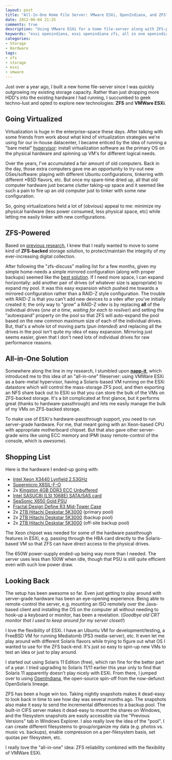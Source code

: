 ```yaml
---
layout: post
title: "All-In-One Home File Server: VMware ESXi, OpenIndiana, and ZFS"
date: 2012-06-04 21:25
comments: true
description: "Using VMware ESXi for a home file-server along with ZFS-powered mass storage."
keywords: "esxi openindiana, esxi openindiana zfs, all in one openindiana zfs, home all in one esxi"
categories:
- Storage
- Hardware
tags:
- zfs
- storage
- esxi
- vmware
---
```


Just over a year ago, I built a new home file-server since I was quickly
outgrowing my existing storage capacity. Rather than just dropping more HDD's
into the existing hardware I had running, I succumbed to geek techno-lust and
opted to explore new technologies: **ZFS** and **VMWare ESXi**.

<!-- more -->

## Going Virtualized
Virtualization is huge in the enterprise-space these days. After talking with
some friends from work about what kind of virtualization strategies we're using
for our in-house datacenter, I became enticed by the idea of running a "bare metal"
[hypervisor](http://en.wikipedia.org/wiki/Hypervisor): install virtualization
software as the primary OS on the physical hardware and spinning up VM's for
different logical needs.

Over the years, I've accumulated a fair amount of old computers. Back in the day,
those extra computers gave me an opportunity to try-out new OSes/software: playing
with different Ubuntu configurations, tinkering with different \*BSD flavors, etc.
But once my spare-time dried up, all that old computer hardware just became *clutter*
taking-up space and it seemed like such a pain to fire up an old computer just to
tinker with some new configuration.

So, going virtualizations held a lot of (obvious) appeal to me: minimize my physical
hardware (less power consumed, less physical space, etc) while letting me easily
tinker with new configurations.

## ZFS-Powered
Based on [previous research](/blog/2011/03/05/zfs-the-last-word-in-filesystems/),
I knew that I really wanted to move to some kind of **ZFS-backed** storage solution,
to protect/maintain the integrity of my ever-increasing digital collection.

After following the "zfs-discuss" mailing list for a few months, given my simple
home-needs a simple mirrored configuration (along with proper backups) seemed like
the [best solution](http://constantin.glez.de/blog/2010/01/home-server-raid-greed-and-why-mirroring-still-best).
If I need more space, I can expand horizontally: add another pair of drives (of
whatever size is appropriate) to expand my pool. It was this easy expansion
which pushed me towards a mirrored configuration rather than a RAID-Z style
configuration. The trouble with RAID-Z is that you can't add new devices to a
vdev after you've initially created it; the only way to "grow" a RAID-Z vdev is
by replacing **all** of the individual drives (*one at a time, waiting for each
to resilver*) and setting the "autoexpand" property on the pool so that ZFS
will auto-expand the pool based on the new common maximum size of each of the
individual drives. But, that's a whole lot of moving parts (*pun intended*) and
replacing all the drives in the pool isn't quite my idea of easy expansion.
Mirroring just seems easier, given that I don't need lots of individual drives
for raw performance reasons.

## All-in-One Solution
Somewhere along the line in my research, I stumbled upon [**napp-it**](http://www.napp-it.org/napp-it/all-in-one/index_en.html),
which introduced me to this idea of an "all-in-one" fileserver: using VMWare
ESXi as a bare-metal hypervisor, having a Solaris-based VM running on the ESXi
datastore which will control the mass-storage ZFS pool, and then exporting an
NFS share back out to ESXi so that you can store the bulk of the VMs on
ZFS-backed storage. It's a bit complicated at first glance, but it performs
great (thanks to hardware-passthrough) and lets me easily manage the bulk of my
VMs on ZFS-backed storage.

To make use of ESXi's hardware-passthrough support, you need to run server-grade
hardware. For me, that meant going with an Xeon-based CPU with appropriate motherboard
chipset. But that also gave other server-grade wins like using ECC memory and IPMI
(easy remote-control of the console, which is *awesome*).

## Shopping List
Here is the hardware I ended-up going with:

* [Intel Xeon X3440 Lynfield 2.53GHz](http://www.newegg.com/Product/Product.aspx?Item=N82E16819117225)
* [Supermicro X8SIL-F-O](http://www.newegg.com/Product/Product.aspx?Item=N82E16813182211)
* 2x [Kingston 4GB DDR3 ECC Unbuffered](http://www.newegg.com/Product/Product.aspx?Item=N82E16820139077)
* [Intel SASUC8I (LSI 1068E) SATA/SAS card](http://www.newegg.com/Product/Product.aspx?Item=N82E16816117157)
* [SeaSonic X650 Gold PSU](http://www.newegg.com/Product/Product.aspx?Item=N82E16817151088)
* [Fractal Design Define R3 Mid-Tower Case](http://www.newegg.com/Product/Product.aspx?Item=N82E16811352004)
* 2x [2TB Hitachi Deskstar 5K3000](http://www.newegg.com/Product/Product.aspx?Item=N82E16822145475) (primary pool)
* 2x [2TB Hitachi Deskstar 5K3000](http://www.newegg.com/Product/Product.aspx?Item=N82E16822145475) (backup pool)
* 2x [2TB Hitachi Deskstar 5K3000](http://www.newegg.com/Product/Product.aspx?Item=N82E16822145475) (off-site backup pool)

The Xeon chipset was needed for some of the hardware passthrough features in
ESXi, e.g. passing through the HBA card directly to the Solaris-based VM so
that ZFS can have direct access to the physical drives.

The 650W power-supply ended-up being way more than I needed. The server uses
less than 100W when idle, though that PSU is still quite efficient even with
such low power draw.

## Looking Back
The setup has been awesome so far. Even just getting to play around with
server-grade hardware has been an eye-opening experience. Being able to
remote-control the server, e.g. mounting an ISO remotely over the Java-based
client and installing the OS on the computer all without needing to hook-up a
keyboard or monitor, has been a revelation.  (*Goodbye old CRT monitor that I
used to keep around for my server closet!*)

I love the flexibility of ESXi. I have an Ubuntu VM for development/testing, a
FreeBSD VM for running Mediatomb (PS3 media-server), etc. It even let me play
around with different Solaris flavors while trying to figure out what OS I
wanted to use for the ZFS back-end. It's just so easy to spin-up new VMs to
test an idea or just to play around.

I started out using Solaris 11 Edition (free), which ran fine for the better
part of a year. I tried upgrading to Solaris 11/11 earlier this year only to
find that Solaris 11 apparently doesn't play nicely with ESXi. From there, I
jumped over to using [OpenIndiana](http://openindiana.org/), the open-source
spin-off from the now-defunct OpenSolaris lineage.

ZFS has been a huge win too. Taking nightly snapshots makes it dead-easy to
look back in time to see how day was several months ago. The snapshots also
make it easy to send the incremental differences to a backup pool. The built-in
CIFS server makes it dead-easy to mount the shares on Windows, and the
filesystem snapshots are easily accessible via the "Previous Versions" tab in
Windows Explorer. I also really love the idea of the "pool". I can create
different filesystems to group/organize my data (e.g. photos vs. music vs.
backups), enable compression on a per-filesystem basis, set quotas per
filesystem, etc.

I really love the "all-in-one" idea: ZFS reliability combined with the
flexibility of VMWare ESXi.
